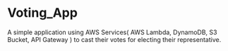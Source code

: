 # Voting_App
A simple application using AWS Services( AWS Lambda, DynamoDB, S3 Bucket, API Gateway ) to cast their votes for electing their representative.
